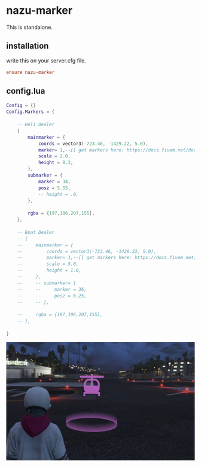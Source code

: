 # nazu-marker
This is standalone.

## installation
write this on your server.cfg file.

```cfg
ensure nazu-marker
```

## config.lua
```lua
Config = {}
Config.Markers = {

    -- Heli Dealer
    {
        mainmarker = {
            coords = vector3(-723.46, -1429.22, 5.0),
            marker= 1,--[[ get markers here: https://docs.fivem.net/docs/game-references/markers/ ]]
            scale = 2.0,
            height = 0.3,
        },
        submarker = {
            marker = 34,
            posz = 5.55,
            -- height = .0,
        },

        rgba = {197,106,207,155},
    },

    -- Boat Dealer
    -- {
    --     mainmarker = {
    --         coords = vector3(-723.46, -1429.22, 5.0),
    --         marker= 1,--[[ get markers here: https://docs.fivem.net/docs/game-references/markers/ ]]
    --         scale = 5.0,
    --         height = 1.0,
    --     },
    --     -- submarker= {
    --     --     marker = 36,
    --     --     posz = 6.25,
    --     -- },

    --     rgba = {197,106,207,155},
    -- },
    
}
```

![Sample Photo](https://github.com/NEKOPAN-Develpments/nkpn-marker/blob/main/sample-image/sample1.png?raw=true)
